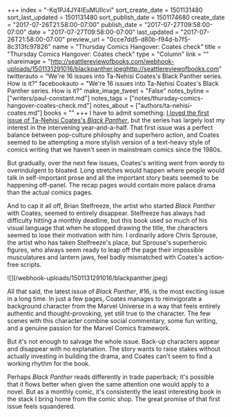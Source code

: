 +++
index = "-Kq1PJ4JY4IEuMUIlcvi"
sort_create_date = 1501131480
sort_last_updated = 1501131480
sort_publish_date = 1501174680
create_date = "2017-07-26T21:58:00-07:00"
publish_date = "2017-07-27T09:58:00-07:00"
date = "2017-07-27T09:58:00-07:00"
last_updated = "2017-07-26T21:58:00-07:00"
preview_url = "0cce7dd5-d80b-f94d-b7f5-8c313fc97826"
name = "Thursday Comics Hangover: Coates check"
title = "Thursday Comics Hangover: Coates check"
type = "Column"
link = ""
shareimage = "http://seattlereviewofbooks.com/webhook-uploads/1501131291016/blackpanther.jpeghttp://seattlereviewofbooks.com"
twitterauto = "We're 16 issues into Ta-Nehisi Coates's Black Panther series. How is it?"
facebookauto = "We're 16 issues into Ta-Nehisi Coates's Black Panther series. How is it?"
make_image_tweet = "False"
notes_byline = ["writers/paul-constant.md"]
notes_tags = ["notes/thursday-comics-hangover-coates-check.md"]
notes_about = ["authors/ta-nehisi-coates.md"]
books = ""
+++
I have to admit something: [I loved the first issue of Ta-Nehisi Coates's *Black Panther*](http://www.seattlereviewofbooks.com/notes/2016/04/07/thursday-comics-hangover-everybodys-talking-about-the-black-panther/), but the series has largely lost my interest in the intervening year-and-a-half. That first issue was a perfect balance between pop-culture philosphy and superhero action, and Coates seemed to be attempting a more stylish version of a text-heavy style of comics writing that we haven't seen in mainstream comics since the 1980s.

But gradually, over the next few issues, Coates's writing went from wordy to overindulgent to bloated. Long stretches would happen where people would talk in self-important prose and all the important story beats seemed to be happening off-panel. The recap pages would contain more palace drama than the actual comics pages.

And to cap it all off, Brian Stelfreeze, the artist who started *Black Panther* with Coates, seemed to entirely disappear. Stelfreeze has always had difficulty hitting a monthly deadline, but this book used so much of his visual language that when he stopped drawing the title, the characters seemed to lose their motivation with him. I ordinarily adore Chris Sprouse, the artist who has taken Stelfreeze's place, but Sprouse's superheroic figures, who always seem ready to leap off the page their impossible musculatures and lantern jaws, feel badly mismatched with Coates's action-free scripts.

<p class="image-left">![](/webhook-uploads/1501131291016/blackpanther.jpeg)</p>

All that said, the latest issue of *Black Panther*, #16, is the most exciting issue in a long time. In just a few pages, Coates manages to reinvigorate a background character from the Marvel Universe in a way that feels entirely authentic and thought-provoking, yet still true to the character. The few scenes with this character combine social commentary, some fun writing, and a genuine passion for the Marvel Comics framework.

But it's not enough to salvage the whole issue. Back-up characters appear and disappear with no explanation. The story wants to raise stakes without actually investing in building the drama, and Coates can't seem to find a working rhythm for the book. 

Perhaps *Black Panther* reads differently in trade paperback; it's possible that it flows better when given the same attention one would apply to a novel. But as a monthly comic, it's consistently the least interesting book in the stack I bring home from the comic shop. The great promise of that first issue feels squandered.
